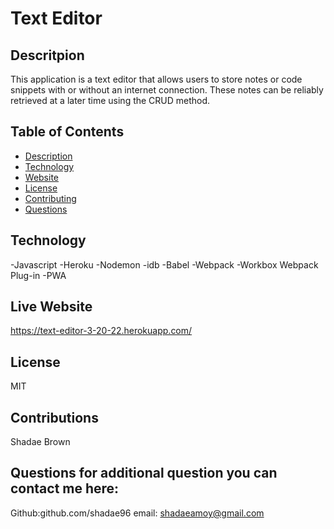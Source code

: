 # Text Editor
  
  ## Descritpion
  This application is a text editor that allows users to store notes or code snippets with or without an internet connection. These notes can be reliably retrieved at a later time using the CRUD method. 


  ## Table of Contents
  * [ Description](#description)
  * [ Technology](#technology)
  * [ Website](#website)
  * [ License](#license)
  * [ Contributing](#contribution)
  * [ Questions](#questions)
  
  ## Technology
  -Javascript
  -Heroku
  -Nodemon
  -idb
  -Babel
  -Webpack
  -Workbox Webpack Plug-in
  -PWA 

  ## Live Website
  https://text-editor-3-20-22.herokuapp.com/

  ## License
  MIT

  ## Contributions
  Shadae Brown

  ## Questions for additional question you can contact me here:
  Github:github.com/shadae96 
  email: shadaeamoy@gmail.com